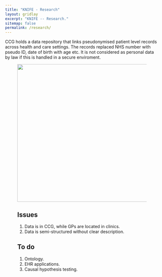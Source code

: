 ```yaml
---
title: "KNIFE - Research"
layout: gridlay
excerpt: "KNIFE -- Research."
sitemap: false
permalink: /research/
---
```



CCG holds a data repository that links pseudonymised patient level records across health and care settings. The records replaced NHS number with pseudo ID, date of birth with age etc. It is not considered as personal data by law if this is handled in a secure enviroment. 

<figure class="center"> <img src="{{ site.url }}{{ site.baseurl }}/images/background/todo.png" style="width: 450px" align="middle">



## Issues
1. Data is in CCG, while GPs are located in clinics.
2. Data is semi-structured without clear description.



## To do
1. Ontology.
2. EHR applications.
3. Causal hypothesis testing.

